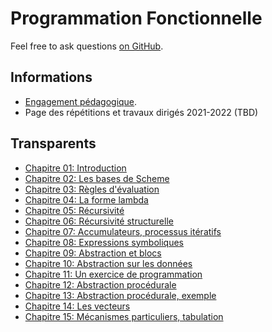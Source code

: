 # Programmation Fonctionnelle

Feel free to ask questions [on GitHub](https://github.com/chrdebru/INFO0054). 

## Informations

* [Engagement pédagogique](https://www.programmes.uliege.be/cocoon/20212022/cours/INFO0054-1.html). 
* Page des répétitions et travaux dirigés 2021-2022 (TBD)

## Transparents

* [Chapitre 01: Introduction](chapter-01.html)
* [Chapitre 02: Les bases de Scheme](chapter-02.html)
* [Chapitre 03: Règles d'évaluation](chapter-03.html)
* [Chapitre 04: La forme lambda](chapter-04.html)
* [Chapitre 05: Récursivité](chapter-05.html)
* [Chapitre 06: Récursivité structurelle](chapter-06.html)
* [Chapitre 07: Accumulateurs, processus itératifs](chapter-07.html)
* [Chapitre 08: Expressions symboliques](chapter-08.html)
* [Chapitre 09: Abstraction et blocs](chapter-09.html)
* [Chapitre 10: Abstraction sur les données](chapter-10.html)
* [Chapitre 11: Un exercice de programmation](chapter-11.html)
* [Chapitre 12: Abstraction procédurale](chapter-12.html)
* [Chapitre 13: Abstraction procédurale, exemple](chapter-13.html)
* [Chapitre 14: Les vecteurs](chapter-14.html)
* [Chapitre 15: Mécanismes particuliers, tabulation](chapter-15.html)

